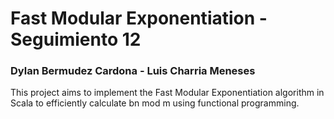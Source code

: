 # **Fast Modular Exponentiation - Seguimiento 12**

### Dylan Bermudez Cardona - Luis Charria Meneses

This project aims to implement the Fast Modular Exponentiation algorithm in Scala to efficiently calculate bn mod m using functional programming.